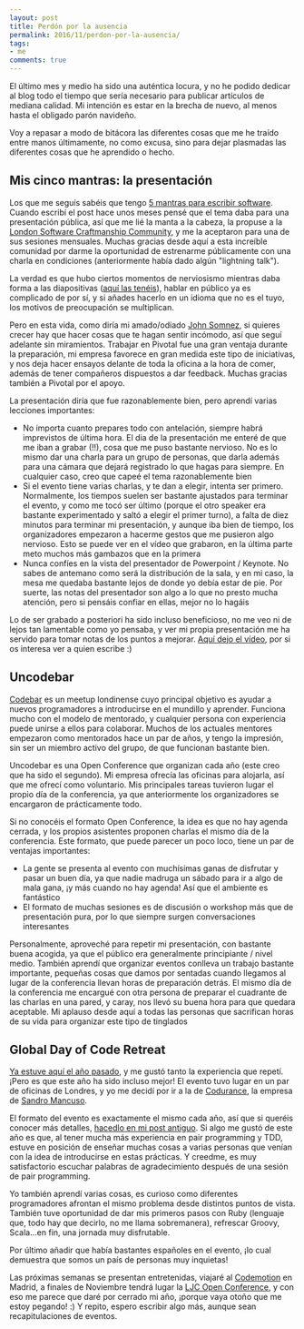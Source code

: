 ```yaml
---
layout: post
title: Perdón por la ausencia
permalink: 2016/11/perdon-por-la-ausencia/
tags:
- me
comments: true
---
```


El último mes y medio ha sido una auténtica locura, y no he podido dedicar al blog todo el tiempo que sería necesario para publicar artículos de mediana calidad. Mi intención es estar en la brecha de nuevo, al menos hasta el obligado parón navideño.

Voy a repasar a modo de bitácora las diferentes cosas que me he traído entre manos últimamente, no como excusa, sino para dejar plasmadas las diferentes cosas que he aprendido o hecho.

<!--break-->

## Mis cinco mantras: la presentación

Los que me seguís sabéis que tengo [5 mantras para escribir software](/2016/07/mis-5-mantras/). Cuando escribí el post hace unos meses pensé que el tema daba para una presentación pública, así que me lié la manta a la cabeza, la propuse a la [London Software Craftmanship Community](http://www.meetup.com/london-software-craftsmanship/?chapter_analytics_code=UA-19049790-1), y me la aceptaron para una de sus sesiones mensuales. Muchas gracias desde aquí a esta increíble comunidad por darme la oportunidad de estrenarme públicamente con una charla en condiciones (anteriormente había dado algún "lightning talk").

La verdad es que hubo ciertos momentos de nerviosismo mientras daba forma a las diapositivas ([aquí las tenéis](http://es.slideshare.net/Ralvila/my-five-mantras-to-write-better-software)), hablar en público ya es complicado de por sí, y si añades hacerlo en un idioma que no es el tuyo, los motivos de preocupación se multiplican.

Pero en esta vida, como diría mi amado/odiado [John Somnez](https://twitter.com/jsonmez), si quieres crecer hay que hacer cosas que te hagan sentir incómodo, así que seguí adelante sin miramientos. Trabajar en Pivotal fue una gran ventaja durante la preparación, mi empresa favorece en gran medida este tipo de iniciativas, y nos deja hacer ensayos delante de toda la oficina a la hora de comer, además de tener compañeros dispuestos a dar feedback. Muchas gracias también a Pivotal por el apoyo.

La presentación diría que fue razonablemente bien, pero aprendí varias lecciones importantes:

* No importa cuanto prepares todo con antelación, siempre habrá imprevistos de última hora. El dia de la presentación me enteré de que me iban a grabar (!!), cosa que me puso bastante nervioso. No es lo mismo dar una charla para un grupo de personas, que darla además para una cámara que dejará registrado lo que hagas para siempre. En cualquier caso, creo que capeé el tema razonablemente bien
* Si el evento tiene varias charlas, y te dan a elegir, intenta ser primero. Normalmente, los tiempos suelen ser bastante ajustados para terminar el evento, y como me tocó ser último (porque el otro speaker era bastante experimentado y saltó a elegir el primer turno), a falta de diez minutos para terminar mi presentación, y aunque iba bien de tiempo, los organizadores empezaron a hacerme gestos que me pusieron algo nervioso. Esto se puede ver en el vídeo que grabaron, en la última parte meto muchos más gambazos que en la primera
* Nunca confíes en la vista del presentador de Powerpoint / Keynote. No sabes de antemano como será la distribución de la sala, y en mi caso, la mesa me quedaba bastante lejos de donde yo debía estar de pie. Por suerte, las notas del presentador son algo a lo que no presto mucha atención, pero si pensáis confiar en ellas, mejor no lo hagáis

Lo de ser grabado a posteriori ha sido incluso beneficioso, no me veo ni de lejos tan lamentable como yo pensaba, y ver mi propia presentación me ha servido para tomar notas de los puntos a mejorar. [Aquí dejo el vídeo](https://skillsmatter.com/skillscasts/8851-lscc-meetup), por si os interesa ver a quien escribe :)

## Uncodebar

[Codebar](https://codebar.io/) es un meetup londinense cuyo principal objetivo es ayudar a nuevos programadores a introducirse en el mundillo y aprender. Funciona mucho con el modelo de mentorado, y cualquier persona con experiencia puede unirse a ellos para colaborar. Muchos de los actuales mentores empezaron como mentorados hace un par de años, y tengo la impresión, sin ser un miembro activo del grupo, de que funcionan bastante bien.

Uncodebar es una Open Conference que organizan cada año (este creo que ha sido el segundo). Mi empresa ofrecía las oficinas para alojarla, así que me ofrecí como voluntario. Mis principales tareas tuvieron lugar el propio día de la conferencia, ya que anteriormente los organizadores se encargaron de prácticamente todo.

Si no conocéis el formato Open Conference, la idea es que no hay agenda cerrada, y los propios asistentes proponen charlas el mismo día de la conferencia. Este formato, que puede parecer un poco loco, tiene un par de ventajas importantes:

* La gente se presenta al evento con muchísimas ganas de disfrutar y pasar un buen día, ya que nadie madruga un sábado para ir a algo de mala gana, ¡y más cuando no hay agenda! Así que el ambiente es fantástico
* El formato de muchas sesiones es de discusión o workshop más que de presentación pura, por lo que siempre surgen conversaciones interesantes

Personalmente, aproveché para repetir mi presentación, con bastante buena acogida, ya que el público era generalmente principiante / nivel medio. También aprendí que organizar eventos conlleva un trabajo bastante importante, pequeñas cosas que damos por sentadas cuando llegamos al lugar de la conferencia llevan horas de preparación detrás. El mismo día de la conferencia me encargué con otra persona de preparar el cuadrante de las charlas en una pared, y caray, nos llevó su buena hora para que quedara aceptable. Mi aplauso desde aquí a todas las personas que sacrifican horas de su vida para organizar este tipo de tinglados

## Global Day of Code Retreat

[Ya estuve aquí el año pasado](/2015/11/code-retreat-2015/), y me gustó tanto la experiencia que repetí. ¡Pero es que este año ha sido incluso mejor! El evento tuvo lugar en un par de oficinas de Londres, y yo me decidí por ir a la de [Codurance](https://codurance.com/), la empresa de [Sandro Mancuso](https://twitter.com/sandromancuso).

El formato del evento es exactamente el mismo cada año, así que si queréis conocer más detalles, [hacedlo en mi post antiguo](/2015/11/code-retreat-2015/). Si algo me gustó de este año es que, al tener mucha más experiencia en pair programming y TDD, estuve en posición de enseñar muchas cosas a varias personas que venían con la idea de introducirse en estas prácticas. Y creedme, es muy satisfactorio escuchar palabras de agradecimiento después de una sesión de pair programming.

Yo también aprendí varias cosas, es curioso como diferentes programadores afrontan el mismo problema desde distintos puntos de vista. También tuve oportunidad de dar mis primeros pasos con Ruby (lenguaje que, todo hay que decirlo, no me llama sobremanera), refrescar Groovy, Scala...en fin, una jornada muy disfrutable.

Por último añadir que había bastantes españoles en el evento, ¡lo cual demuestra que somos un país de personas muy inquietas!

Las próximas semanas se presentan entretenidas, viajaré al [Codemotion](https://2016.codemotion.es/) en Madrid, a finales de Noviembre tendrá lugar la [LJC Open Conference](https://sites.google.com/site/ljcopenconference/), y con eso me parece que daré por cerrado mi año, ¡porque vaya otoño que me estoy pegando! :) Y repito, espero escribir algo más, aunque sean recapitulaciones de eventos.
